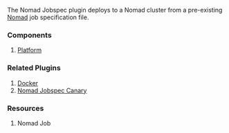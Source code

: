 The Nomad Jobspec plugin deploys to a Nomad cluster from a pre-existing [Nomad](https://www.nomadproject.io/)
job specification file.

### Components

1. [Platform](/waypoint/integrations/hashicorp/nomad-jobspec/latest/components/platform/nomad-jobspec-platform)

### Related Plugins

1. [Docker](/waypoint/integrations/hashicorp/docker)
2. [Nomad Jobspec Canary](/waypoint/integrations/hashicorp/nomad-jobspec-canary)

### Resources

1. Nomad Job
